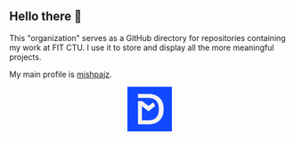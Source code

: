 ## Hello there 👋

This "organization" serves as a GitHub directory for repositories containing my work at FIT CTU. I use it to store and display all the more meaningful projects.

My main profile is [mishpajz](https://github.com/mishpajz).
<p align="center">
<a href="https://github.com/mishpajz"><img src="https://github.com/mishpajz-FIT/.github/blob/master/img/logo.png" width=80></a>
</p>
